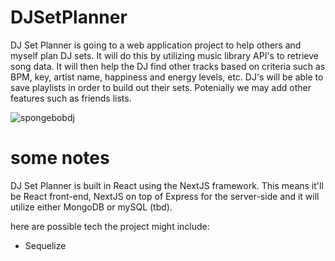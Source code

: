 # DJSetPlanner

DJ Set Planner is going to a web application project to help others and myself plan DJ sets. It will do this by utilizing music library API's to retrieve song data. It will then help the DJ find other tracks based on criteria such as BPM, key, artist name, happiness and energy levels, etc. 
DJ's will be able to save playlists in order to build out their sets. Potenially we may add other features such as friends lists.

![spongebobdj](https://github.com/user-attachments/assets/8961554d-f72e-4836-99f4-6f9d242b2949)

# some notes
DJ Set Planner is built in React using the NextJS framework. This means it'll be React front-end, NextJS on top of Express for the server-side and it will utilize either MongoDB or mySQL (tbd).


here are possible tech the project might include:
- Sequelize
